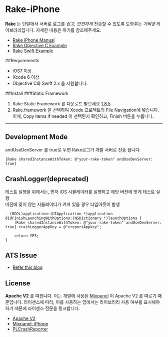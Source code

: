 # Rake-iPhone

**Rake** 는 단말에서 서버로 로그를 *쉽고*, *안전하게* 전송할 수 있도록 도와주는 *가벼운* 라이브러리입니다. 자세한 내용은 위키를 참조해주세요.

- [Rake iPhone Manual](https://github.com/sentinel-rake/rake-document/wiki/2.-Rake-iPhone)
- [Rake Objective C  Example](https://github.com/skpdi/rake-iphone/tree/master/rake-iOS-example-Objc)
- [Rake Swift  Example](https://github.com/skpdi/rake-iphone/tree/master/rake-iOS-example-Swift)

##Requirements
- iOS7 이상
- Xcode 6 이상
- Objective C와 Swift 2.x 을 지원합니다.

##Install
###Static Framework
 1. Rake Static Framework 를 다운로드 받으세요 [1.8.5](https://github.com/skpdi/rake-iphone/raw/master/Framework/Rake1.8.5.zip)
 2. Rake.framework 을 선택하여 Xcode 프로젝트의 File Navigation에 넣습니다. 이때, Copy items if needed 이 선택된지 확인하고, Finish 버튼을 누릅니다.

----------


## Development Mode

andUseDevServer 를 true로 두면 Rake로그가 개발 서버로 전송 됩니다.
```
[Rake sharedInstanceWithToken: @"your-rake-token" andUseDevServer: true]
```

## CrashLogger(deprecated)

테스트 실행을 위해서는, 먼저 iOS 시뮬레이터를 실행하고 해당 버전에 맞게 테스트 실행  
버전에 맞지 않는 시뮬레이터가 켜져 있을 경우 타임아웃이 발생

```
- (BOOL)application:(UIApplication *)application didFinishLaunchingWithOptions:(NSDictionary *)launchOptions {
    [Rake sharedInstanceWithToken: @"your-rake-token" andUseDevServer: true].crashLoggerAppKey = @"creportAppkey";

    return YES;
}
```

## ATS Issue
- [Refer this blog](http://www.neglectedpotential.com/2015/06/working-with-apples-application-transport-security/)


## License

**Apache V2** 를 따릅니다. 이는 개발에 사용된 [Mixpanel](https://github.com/mixpanel) 이 Apache V2 를 따르기 때문입니다. 라이센스에 따라, 이를 사용하는 앱에서는 라이브러리 사용 여부를 표시해야 하기 때문에 라이센스 전문을 링크합니다.

- [Apache V2](http://www.apache.org/licenses/LICENSE-2.0.html)
- [Mixpanel: iPhone](https://github.com/mixpanel/mixpanel-iphone)
- [PLCrashReporter](https://www.plcrashreporter.org/)

